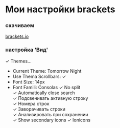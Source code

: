 # Мои настройки brackets

### скачиваем
[brackets.io](brackets.io)

### настройка 'Вид'
✓ Themes...  
+ Current Theme: Tomorrow Night  
+ Use Thema Scrollbars: ✓  
+ Font Size: 14px  
+ Font Famili: Consolas
✓ No split  
✓ Automatically close search  
✓ Подсвечивать активную строку  
✓ Номера строк  
✓ Заворачивать строки  
✓ Анализировать при сохранении  
✓ Show secondary icons
✓ Ionicons  